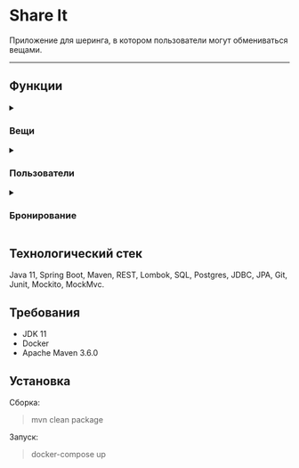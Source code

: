 Share It
========================
Приложение для шеринга, в котором пользователи могут обмениваться вещами.
***

Функции
-------------------------
<details>
  <summary><h3>Вещи</h3></summary>

* POST  /items                    — Добавление новой вещи.
* PATCH /items/{itemId}           — Редактирование вещи. Редактировать вещь может только её владелец.
* GET   /items/{itemId}           — Просмотр информации о вещи по её идентификатору.
* GET   /items                    — Просмотр владельцем списка всех его вещей с указанием названия и описания для каждой.
* GET   /items/search?text={text} — Поиск доступных вещей по ключевым словам в названии или описании.
* POST /items/{itemId}/comment  —  Создание комментария к вещи после завершения брони. 

</details>

<details>
  <summary><h3>Пользователи</h3></summary>

* POST   /users          — Создание пользователя.
* PATCH  /users/{userId} — Редактирование пользователя.
* GET    /users/{userId} — Получение информации о пользователе по идентификатору.
* GET    /users          — Получение всех пользователей.
* DELETE /users/{userId} — Удаление пользователя по идентификатору.

</details>

<details>
  <summary><h3>Бронирование</h3></summary>

* POST  /bookings             — Запрос на бронирование может быть создан любым пользователем, а затем подтверждён владельцем вещи.
* PATCH /bookings/{bookingId} — Подтверждение или отклонение запроса на бронирование выполняется владельцем вещи.
* GET   /bookings/{bookingId} — Получение данных о бронировании.
* GET   /users                — Получение списка всех бронирований текущего пользователя.
* GET   /users/owner          — Получение списка бронирований для всех вещей текущего пользователя.

</details>

Технологический стек
-------------------------
Java 11, Spring Boot, Maven, REST, Lombok, SQL, Postgres, JDBC, JPA, Git, Junit, Mockito, MockMvc.

Требования
-------------------------
* JDK 11
* Docker
* Apache Maven 3.6.0

Установка
-------------------------
Сборка:
>mvn clean package

Запуск:
> docker-compose up